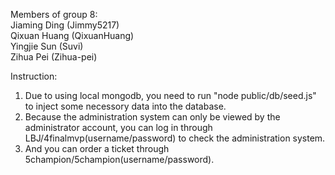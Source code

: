 Members of group 8:  
    Jiaming Ding (Jimmy5217)  
    Qixuan Huang (QixuanHuang)  
    Yingjie Sun (Suvi)  
    Zihua Pei (Zihua-pei)  

Instruction:  
1. Due to using local mongodb, you need to run "node public/db/seed.js" to inject some necessory data into the database.
2. Because the administration system can only be viewed by the administrator account, you can log in through LBJ/4finalmvp(username/password) to check the administration system.
3. And you can order a ticket through 5champion/5champion(username/password).
